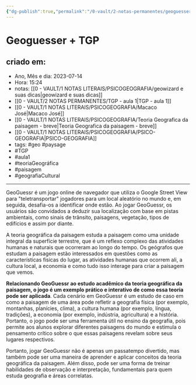 ```yaml
---
{"dg-publish":true,"permalink":"/0-vault/2-notas-permanentes/geoguesser-tgp/","tags":["permanente","geo","paysage","TGP","aula1","teoriaGeográfica","paisagem","geografiaCultural"],"dgHomeLink":true,"dgShowLocalGraph":true,"dgShowFileTree":true,"dgEnableSearch":true,"noteIcon":""}
---
```


# Geoguesser + TGP

## criado em: 
-  Ano, Mês e dia: 2023-07-14
- Hora: 15:24
- notas: [[0 - VAULT/1 NOTAS LITERAIS/PSICOGEOGRAFIA/geowizard e suas dicas\|geowizard e suas dicas]]  
- [[0 - VAULT/2 NOTAS PERMANENTES/TGP - aula 1\|TGP - aula 1]]
- [[0 - VAULT/1 NOTAS LITERAIS/PSICOGEOGRAFIA/Macaco José\|Macaco José]]
- [[0 - VAULT/1 NOTAS LITERAIS/PSICOGEOGRAFIA/Teoria Geografica da paisagem - breve\|Teoria Geografica da paisagem - breve]]
- [[0 - VAULT/1 NOTAS LITERAIS/PSICOGEOGRAFIA/PSICO-GEOGRAFIA\|PSICO-GEOGRAFIA]]
- tags: #geo #paysage 
- #TGP
- #aula1
- #teoriaGeográfica
- #paisagem
- #geografiaCultural
---

GeoGuessr é um jogo online de navegador que utiliza o Google Street View para "teletransportar" jogadores para um local aleatório no mundo e, em seguida, desafia-os a identificar onde estão. Ao jogar GeoGuessr, os usuários são convidados a deduzir sua localização com base em pistas ambientais, como sinais de trânsito, paisagens, vegetação, tipos de edifícios e assim por diante.

A teoria geográfica da paisagem estuda a paisagem como uma unidade integral da superfície terrestre, que é um reflexo complexo das atividades humanas e naturais que ocorreram ao longo do tempo. Os geógrafos que estudam a paisagem estão interessados em questões como as características físicas do lugar, as atividades humanas que ocorrem ali, a cultura local, a economia e como tudo isso interage para criar a paisagem que vemos.

**Relacionando GeoGuessr ao estudo acadêmico da teoria geográfica da paisagem, o jogo é um exemplo prático e interativo de como essa teoria pode ser aplicada**. Cada cenário em GeoGuessr é um estudo de caso em como a paisagem de uma área pode refletir a geografia física (por exemplo, montanhas, planícies, clima), a cultura humana (por exemplo, língua, tradições), a economia (por exemplo, indústria, agricultura) e a história. Portanto, o jogo pode ser uma ferramenta útil no ensino da geografia, pois permite aos alunos explorar diferentes paisagens do mundo e estimula o pensamento crítico sobre o que essas paisagens revelam sobre seus lugares respectivos.

Portanto, jogar GeoGuessr não é apenas um passatempo divertido, mas também pode ser uma maneira de aprender e aplicar conceitos da teoria geográfica da paisagem. Além disso, pode ser uma forma de treinar habilidades de observação e interpretação, fundamentais para quem estuda geografia e áreas correlatas.